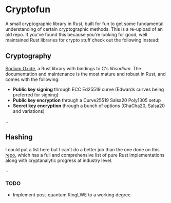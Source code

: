# Cryptofun

A small cryptographic library in Rust, built for fun to get some fundamental understanding of certain cryptographic methods. This is a re-upload of an old repo. If you've found this because you're looking for good, well maintained Rust libraries for crypto stuff check out the following instead:

## Cryptography 

[Sodium Oxide](https://github.com/sodiumoxide/sodiumoxide), a Rust library with bindings to C's *libsodium*. The documentation and maintenance is the most mature and robust in Rust, and comes with the following:

- **Public key signing** through ECC Ed25519 curve (Edwards curves being preferred for signing)
- **Public key encryption** through a Curve25519 Salsa20 Poly1305 setup
- **Secret key encryption** through a bunch of options (ChaCha20, Salsa20 and variations)

..

## Hashing

I could put a list here but I can't do a better job than the one done on this [repo](https://github.com/RustCrypto/hashes#supported-algorithms), which has a full and comprehensive list of pure Rust implementations along with cryptanalytic progress at industry level.

..

### TODO

- Implement post-quantum RingLWE to a working degree